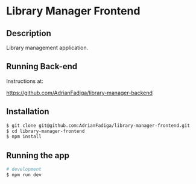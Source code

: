 # Library Manager Frontend

## Description

Library management application.

## Running Back-end

Instructions at:

https://github.com/AdrianFadiga/library-manager-backend

## Installation

```bash
$ git clone git@github.com:AdrianFadiga/library-manager-frontend.git
$ cd library-manager-frontend
$ npm install
```
## Running the app

```bash
# development
$ npm run dev
```

